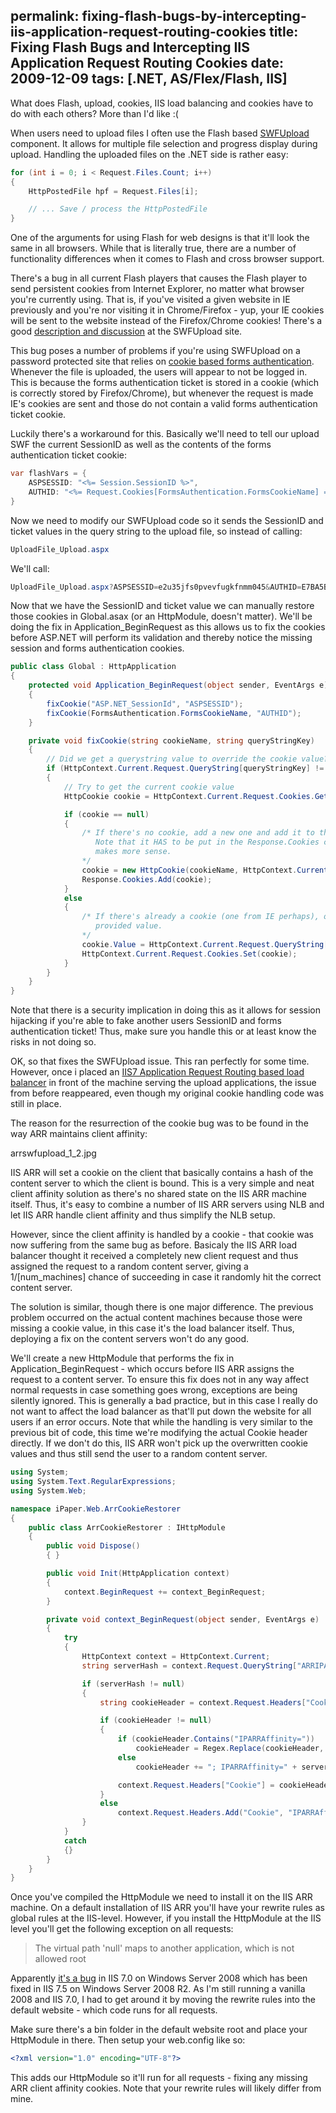 permalink: fixing-flash-bugs-by-intercepting-iis-application-request-routing-cookies
title: Fixing Flash Bugs and Intercepting IIS Application Request Routing Cookies
date: 2009-12-09
tags: [.NET, AS/Flex/Flash, IIS]
---
What does Flash, upload, cookies, IIS load balancing and cookies have to do with each others? More than I'd like :(

<!-- more -->

When users need to upload files I often use the Flash based [SWFUpload](http://swfupload.org/) component. It allows for multiple file selection and progress display during upload. Handling the uploaded files on the .NET side is rather easy:

```csharp
for (int i = 0; i < Request.Files.Count; i++)
{
    HttpPostedFile hpf = Request.Files[i];

    // ... Save / process the HttpPostedFile
}
```

One of the arguments for using Flash for web designs is that it'll look the same in all browsers. While that is literally true, there are a number of functionality differences when it comes to Flash and cross browser support.

There's a bug in all current Flash players that causes the Flash player to send persistent cookies from Internet Explorer, no matter what browser you're currently using. That is, if you've visited a given website in IE previously and you're nor visiting it in Chrome/Firefox - yup, your IE cookies will be sent to the website instead of the Firefox/Chrome cookies! There's a good [description and discussion](http://swfupload.org/forum/generaldiscussion/383) at the SWFUpload site.

This bug poses a number of problems if you're using SWFUpload on a password protected site that relies on [cookie based forms authentication](http://support.microsoft.com/kb/910443). Whenever the file is uploaded, the users will appear to not be logged in. This is because the forms authentication ticket is stored in a cookie (which is correctly stored by Firefox/Chrome), but whenever the request is made IE's cookies are sent and those do not contain a valid forms authentication ticket cookie.

Luckily there's a workaround for this. Basically we'll need to tell our upload SWF the current SessionID as well as the contents of the forms authentication ticket cookie:

```csharp
var flashVars = {
    ASPSESSID: "<%= Session.SessionID %>",
    AUTHID: "<%= Request.Cookies[FormsAuthentication.FormsCookieName] == null ? "" : Request.Cookies[FormsAuthentication.FormsCookieName].Value %>"
}
```

Now we need to modify our SWFUpload code so it sends the SessionID and ticket values in the query string to the upload file, so instead of calling:

```csharp
UploadFile_Upload.aspx
```

We'll call:

```csharp
UploadFile_Upload.aspx?ASPSESSID=e2u35jfs0pvevfugkfnmm045&AUTHID=E7BA5BDD2D6E9FBBC7CF613352EF10E01E0E8B0AD9920F62A465BC0CA20FB9CC2BA67F95D5A82F5D30B3162D6DFB3EA7FD505456E5EA5407094D03C1D48E6EE0B80F85F1B6AFD5F52FDC14C2ED6D77A8
```

Now that we have the SessionID and ticket value we can manually restore those cookies in Global.asax (or an HttpModule, doesn't matter). We'll be doing the fix in Application_BeginRequest as this allows us to fix the cookies before ASP.NET will perform its validation and thereby notice the missing session and forms authentication cookies.

```csharp
public class Global : HttpApplication
{
    protected void Application_BeginRequest(object sender, EventArgs e)
    {
        fixCookie("ASP.NET_SessionId", "ASPSESSID");
        fixCookie(FormsAuthentication.FormsCookieName, "AUTHID");
    }

    private void fixCookie(string cookieName, string queryStringKey)
    {
        // Did we get a querystring value to override the cookie value?
        if (HttpContext.Current.Request.QueryString[queryStringKey] != null)
        {
            // Try to get the current cookie value
            HttpCookie cookie = HttpContext.Current.Request.Cookies.Get(cookieName);

            if (cookie == null)
            {
                /* If there's no cookie, add a new one and add it to the Response.Cookies collection.
                   Note that it HAS to be put in the Response.Cookies collection even though Request.Cookies
                   makes more sense.
                */ 
                cookie = new HttpCookie(cookieName, HttpContext.Current.Request.QueryString[queryStringKey]);
                Response.Cookies.Add(cookie);
            }
            else
            {
                /* If there's already a cookie (one from IE perhaps), overwrite its value with the querystring
                   provided value.
                */
                cookie.Value = HttpContext.Current.Request.QueryString[queryStringKey];
                HttpContext.Current.Request.Cookies.Set(cookie);
            }
        }
    }
}
```

Note that there is a security implication in doing this as it allows for session hijacking if you're able to fake another users SessionID and forms authentication ticket! Thus, make sure you handle this or at least know the risks in not doing so.

OK, so that fixes the SWFUpload issue. This ran perfectly for some time. However, once i placed an [IIS7 Application Request Routing based load balancer](http://forums.iis.net/1154.aspx) in front of the machine serving the upload applications, the issue from before reappeared, even though my original cookie handling code was still in place.

The reason for the resurrection of the cookie bug was to be found in the way ARR maintains client affinity:

arrswfupload_1_2.jpg

IIS ARR will set a cookie on the client that basically contains a hash of the content server to which the client is bound. This is a very simple and neat client affinity solution as there's no shared state on the IIS ARR machine itself. Thus, it's easy to combine a number of IIS ARR servers using NLB and let IIS ARR handle client affinity and thus simplify the NLB setup.

However, since the client affinity is handled by a cookie - that cookie was now suffering from the same bug as before. Basicaly the IIS ARR load balancer thought it received a completely new client request and thus assigned the request to a random content server, giving a 1/[num_machines] chance of succeeding in case it randomly hit the correct content server.

The solution is similar, though there is one major difference. The previous problem occurred on the actual content machines because those were missing a cookie value, in this case it's the load balancer itself. Thus, deploying a fix on the content servers won't do any good.

We'll create a new HttpModule that performs the fix in Application_BeginRequest - which occurs before IIS ARR assigns the request to a content server. To ensure this fix does not in any way affect normal requests in case something goes wrong, exceptions are being silently ignored. This is generally a bad practice, but in this case I really do not want to affect the load balancer as that'll put down the website for all users if an error occurs. Note that while the handling is very similar to the previous bit of code, this time we're modifying the actual Cookie header directly. If we don't do this, IIS ARR won't pick up the overwritten cookie values and thus still send the user to a random content server.

```csharp
using System;
using System.Text.RegularExpressions;
using System.Web;

namespace iPaper.Web.ArrCookieRestorer
{
    public class ArrCookieRestorer : IHttpModule
    {
        public void Dispose()
        { }

        public void Init(HttpApplication context)
        {
            context.BeginRequest += context_BeginRequest;
        }

        private void context_BeginRequest(object sender, EventArgs e)
        {
            try
            {
                HttpContext context = HttpContext.Current;
                string serverHash = context.Request.QueryString["ARRIPARRAffinity"];

                if (serverHash != null)
                {
                    string cookieHeader = context.Request.Headers["Cookie"];

                    if (cookieHeader != null)
                    {
                        if (cookieHeader.Contains("IPARRAffinity="))
                            cookieHeader = Regex.Replace(cookieHeader, "IPARRAffinity=[0-9a-f]+;?", "IPARRAffinity=" + serverHash + ";");
                        else
                            cookieHeader += "; IPARRAffinity=" + serverHash;

                        context.Request.Headers["Cookie"] = cookieHeader;
                    }
                    else
                        context.Request.Headers.Add("Cookie", "IPARRAffinity=" + serverHash);
                }
            }
            catch
            {}
        }
    }
}
```

Once you've compiled the HttpModule we need to install it on the IIS ARR machine. On a default installation of IIS ARR you'll have your rewrite rules as global rules at the IIS-level. However, if you install the HttpModule at the IIS level you'll get the following exception on all requests:

> The virtual path 'null' maps to another application, which is not allowed root

Apparently [it's a bug](http://forums.iis.net/t/1162754.aspx) in IIS 7.0 on Windows Server 2008 which has been fixed in IIS 7.5 on Windows Server 2008 R2. As I'm still running a vanilla 2008 and IIS 7.0, I had to get around it by moving the rewrite rules into the default website - which code runs for all requests.

Make sure there's a bin folder in the default website root and place your HttpModule in there. Then setup your web.config like so:

```xml
<?xml version="1.0" encoding="UTF-8"?>
```

This adds our HttpModule so it'll run for all requests - fixing any missing ARR client affinity cookies. Note that your rewrite rules will likely differ from mine.
